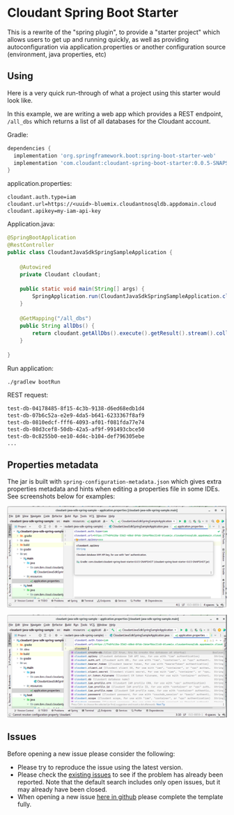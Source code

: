 # Cloudant Spring Boot Starter

This is a rewrite of the "spring plugin", to provide a "starter project" which allows users to get up and running quickly,
as well as providing autoconfiguration via application.properties or another configuration source (environment, java properties, etc)

## Using

Here is a very quick run-through of what a project using this starter would look like.

In this example, we are writing a web app which provides a REST endpoint, `/all_dbs` which returns a list of all
databases for the Cloudant account.

Gradle:
```groovy
dependencies {
  implementation 'org.springframework.boot:spring-boot-starter-web'
  implementation 'com.cloudant:cloudant-spring-boot-starter:0.0.5-SNAPSHOT'
}
```

application.properties:
```properties
cloudant.auth.type=iam
cloudant.url=https://<uuid>-bluemix.cloudantnosqldb.appdomain.cloud
cloudant.apikey=my-iam-api-key
```

Application.java:
```java
@SpringBootApplication
@RestController
public class CloudantJavaSdkSpringSampleApplication {
    
	@Autowired
	private Cloudant cloudant;

	public static void main(String[] args) {
		SpringApplication.run(CloudantJavaSdkSpringSampleApplication.class, args);
	}

	@GetMapping("/all_dbs")
	public String allDbs() {
		return cloudant.getAllDbs().execute().getResult().stream().collect(Collectors.joining("\n"));
	}

}
```

Run application:

```shell
./gradlew bootRun
```

REST request:
```shell
test-db-04178485-8f15-4c3b-9138-d6ed68edb1d4
test-db-07b6c52a-e2e9-4da5-b641-6233367f8af9
test-db-0810edcf-fff6-4093-af01-f081fda77e74
test-db-08d3cef8-50db-42a5-af9f-991493cbce50
test-db-0c8255b0-ee10-4d4c-b104-def796305ebe
...
```

## Properties metadata

The jar is built with `spring-configuration-metadata.json` which gives extra properties metadata and hints
when editing a properties file in some IDEs. See screenshots below for examples:

![](Screenshot%20from%202022-06-29%2012-26-27.png)

![](Screenshot%20from%202022-06-29%2012-27-38.png)

## Issues

Before opening a new issue please consider the following:
* Please try to reproduce the issue using the latest version.
* Please check the [existing issues](/issues)
to see if the problem has already been reported. Note that the default search
includes only open issues, but it may already have been closed.
* When opening a new issue [here in github](/issues) please complete the template fully.
